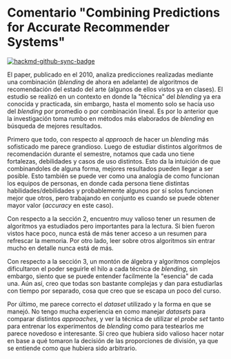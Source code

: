 # Comentario "Combining Predictions for Accurate Recommender Systems" 

[![hackmd-github-sync-badge](https://hackmd.io/2aOkMyddR4mNcf4VVzCjbg/badge)](https://hackmd.io/2aOkMyddR4mNcf4VVzCjbg)


El paper, publicado en el 2010, analiza predicciones realizadas mediante una combinación (*blending* de ahora en adelante) de algoritmos de recomendación del estado del arte (algunos de ellos vistos ya en clases). El estudio se realizó en un contexto en donde la "técnica" del *blending* ya era conocida y practicada, sin embargo, hasta el momento solo se hacía uso del *blending* por promedio o por combinación lineal. Es por lo anterior que la investigación toma rumbo en métodos más elaborados de *blending* en búsqueda de mejores resultados.

Primero que todo, con respecto al *approach* de hacer un *blending* más sofisticado me parece grandioso. Luego de estudiar distintos algoritmos de recomendación durante el semestre, notamos que cada uno tiene fortalezas, debilidades y casos de uso distintos. Esto da la intuición de que combinandoles de alguna forma, mejores resultados pueden llegar a ser posible. Esto también se puede ver como una analogía de como funcionan los equipos de personas, en donde cada persona tiene distintas habilidades/debilidades y probablemente algunos por sí solos funcionen mejor que otros, pero trabajando en conjunto es cuando se puede obtener mayor valor (*accuracy* en este caso).

Con respecto a la sección 2, encuentro muy valioso tener un resumen de algoritmos ya estudiados pero importantes para la lectura. Si bien fueron vistos hace poco, nunca está de más tener acceso a un resumen para refrescar la memoria. Por otro lado, leer sobre otros algoritmos sin entrar mucho en detalle nunca está de más.

Con respecto a la sección 3, un montón de álgebra y algoritmos complejos dificultaron el poder seguirle el hilo a cada técnica de *blending*, sin embargo, siento que se puede entender facilmente la "esencia" de cada una. Aún así, creo que todas son bastante complejas y dan para estudiarlas con tiempo por separado, cosa que creo que se escapa un poco del curso. 

Por último, me parece correcto el *dataset* utilizado y la forma en que se manejó. No tengo mucha experiencia en como manejar *datasets* para comparar distintos *approaches*, y ver la técnica de utilizar el *probe set* tanto para entrenar los experimentos de *blending* como para testearlos me parece novedoso e interesante. Sí creo que hubiera sido valioso hacer notar en base a qué tomaron la decisión de las proporciones de división, ya que se entiende como que hubiera sido arbitrario.
